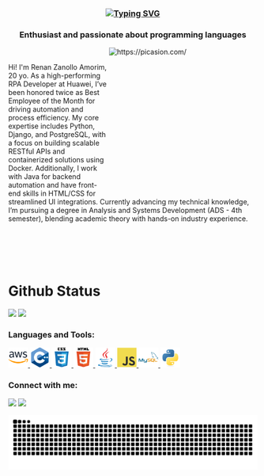 <h3 align="center"><a href="https://git.io/typing-svg"><img src="https://readme-typing-svg.herokuapp.com?font=Fira+Code&pause=1000&color=1B23F7&random=false&width=435&lines=Hi+%F0%9F%91%8B%2C+I'm+Renan+Zanollo+Amorim" alt="Typing SVG" /></a></h3>
<h3 align="center">Enthusiast and passionate about programming languages</h3>
<section>
  <div>
            <a href="https://picasion.com/"><img align="right" src="https://i.picasion.com/pic92/426bedb0ee5d852161ef44685c0b6cb3.gif" width="300" height="300" border="0" padding-right= "400px" alt="https://picasion.com/" /></a><br /><a href="https://picasion.com/"> </a>
            
<p align="left"> Hi! I'm Renan Zanollo Amorim, 20 yo. As a high-performing RPA Developer at Huawei, I’ve been honored twice as Best Employee of the Month for driving automation and process efficiency. 
My core expertise includes Python, Django, and PostgreSQL, with a focus on building scalable RESTful APIs and containerized solutions using Docker.
Additionally, I work with Java for backend automation and have front-end skills in HTML/CSS for streamlined UI integrations.
Currently advancing my technical knowledge, I’m pursuing a degree in Analysis and Systems Development (ADS - 4th semester), blending academic theory with hands-on industry experience.
  </div>
</section>
<br></br>
<br></br>

<h1> Github Status </h1>  
<div>
  <a href="https://renanzanollo.github.io/"></a>
  <img height="180em" src="https://github-readme-stats.vercel.app/api?username=RenanZanollo&show_icons=true&theme=transparent"/>
  <img height="180em" src="https://github-readme-stats.vercel.app/api/top-langs/?username=RenanZanollo&layout=compact&theme=transparent"/>
</div>

<h3 align="left">Languages and Tools:</h3>
<p align="left"> <a href="https://aws.amazon.com" target="_blank" rel="noreferrer"> <img src="https://raw.githubusercontent.com/devicons/devicon/master/icons/amazonwebservices/amazonwebservices-original-wordmark.svg" alt="aws" width="40" height="40"/> </a> <a href="https://www.w3schools.com/cpp/" target="_blank" rel="noreferrer"> <img src="https://raw.githubusercontent.com/devicons/devicon/master/icons/cplusplus/cplusplus-original.svg" alt="cplusplus" width="40" height="40"/> </a> <a href="https://www.w3schools.com/css/" target="_blank" rel="noreferrer"> <img src="https://raw.githubusercontent.com/devicons/devicon/master/icons/css3/css3-original-wordmark.svg" alt="css3" width="40" height="40"/> </a> <a href="https://www.w3.org/html/" target="_blank" rel="noreferrer"> <img src="https://raw.githubusercontent.com/devicons/devicon/master/icons/html5/html5-original-wordmark.svg" alt="html5" width="40" height="40"/> </a> <a href="https://www.java.com" target="_blank" rel="noreferrer"> <img src="https://raw.githubusercontent.com/devicons/devicon/master/icons/java/java-original.svg" alt="java" width="40" height="40"/> </a> <a href="https://developer.mozilla.org/en-US/docs/Web/JavaScript" target="_blank" rel="noreferrer"> <img src="https://raw.githubusercontent.com/devicons/devicon/master/icons/javascript/javascript-original.svg" alt="javascript" width="40" height="40"/> </a> <a href="https://www.mysql.com/" target="_blank" rel="noreferrer"> <img src="https://raw.githubusercontent.com/devicons/devicon/master/icons/mysql/mysql-original-wordmark.svg" alt="mysql" width="40" height="40"/> </a> <a href="https://www.python.org" target="_blank" rel="noreferrer"> <img src="https://raw.githubusercontent.com/devicons/devicon/master/icons/python/python-original.svg" alt="python" width="40" height="40"/> </a> </p>

<div>
<h3 align="left">Connect with me:</h3>
<p align="left">
<a href="https://www.linkedin.com/in/renan-zanollo/" target="_blank"><img src="https://img.shields.io/badge/-LinkedIn-%230077B5?style-for-the-badge&logo=linkedin&logoColor=#6495ED" target="_blank"></a>
<a href="mailto: renanzamorim008@gmail.com"><img src="https://img.shields.io/badge/-Gmail-%230077B5?style-for-the-badge&logo=gmail&logoColor-#6495ED" target="_blank"></a>
</p>
</div>

<picture>
<source media="(prefers-color-scheme: dark)" srcset="https://raw.githubusercontent.com/RenanZanollo/RenanZanollo/output/github-contribution-grid-snake-dark.svg"> 
<source media="(prefers-color-scheme: light)" srcset="https://raw.githubusercontent.com/RenanZanollo/RenanZanollo/output/github-contribution-grid-snake.svg"> 
<img alt="github contribution grid snake animation" src="https://raw.githubusercontent.com/RenanZanollo/RenanZanollo/output/github-contribution-grid-snake.svg"> 
</picture>
<br><br>
